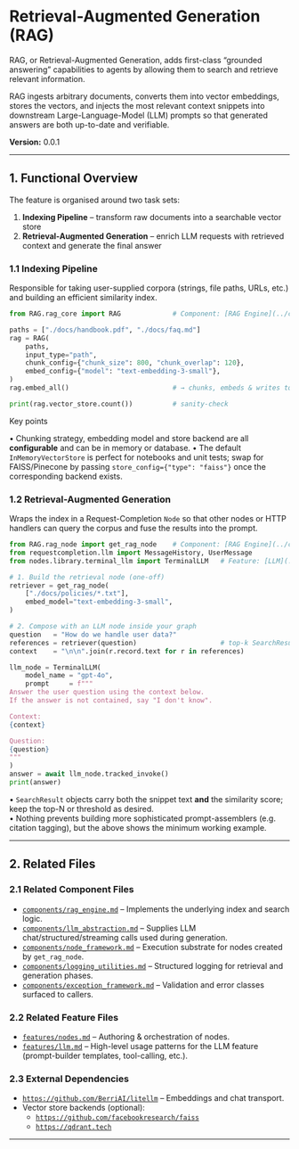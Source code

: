 <!-- Retrieval-Augmented Generation Feature Documentation -->

# Retrieval-Augmented Generation (RAG)

RAG, or Retrieval-Augmented Generation, adds first-class “grounded answering” capabilities to agents by allowing them to search and retrieve relevant information.

RAG ingests arbitrary documents, converts them into vector embeddings, stores the vectors, and injects the most relevant context snippets into downstream Large-Language-Model (LLM) prompts so that generated answers are both up-to-date and verifiable.

**Version:** 0.0.1

---

## 1. Functional Overview

The feature is organised around two task sets:

1. **Indexing Pipeline** – transform raw documents into a searchable vector store
2. **Retrieval-Augmented Generation** – enrich LLM requests with retrieved context and generate the final answer

### 1.1 Indexing Pipeline

Responsible for taking user-supplied corpora (strings, file paths, URLs, etc.) and building an efficient similarity index.

```python
from RAG.rag_core import RAG             # Component: [RAG Engine](../components/rag_engine.md)

paths = ["./docs/handbook.pdf", "./docs/faq.md"]
rag = RAG(
    paths,
    input_type="path",
    chunk_config={"chunk_size": 800, "chunk_overlap": 120},
    embed_config={"model": "text-embedding-3-small"},
)
rag.embed_all()                          # → chunks, embeds & writes to vector store

print(rag.vector_store.count())          # sanity-check
```

Key points

• Chunking strategy, embedding model and store backend are all **configurable** and can be in memory or database.
• The default `InMemoryVectorStore` is perfect for notebooks and unit tests; swap for FAISS/Pinecone by passing `store_config={"type": "faiss"}` once the corresponding backend exists.

### 1.2 Retrieval-Augmented Generation

Wraps the index in a Request-Completion `Node` so that other nodes or HTTP handlers can query the corpus and fuse the results into the prompt.

```python
from RAG.rag_node import get_rag_node    # Component: [RAG Engine](../components/rag_engine.md)
from requestcompletion.llm import MessageHistory, UserMessage
from nodes.library.terminal_llm import TerminalLLM   # Feature: [LLM](../features/llm.md)

# 1. Build the retrieval node (one-off)
retriever = get_rag_node(
    ["./docs/policies/*.txt"],
    embed_model="text-embedding-3-small",
)

# 2. Compose with an LLM node inside your graph
question   = "How do we handle user data?"
references = retriever(question)                     # top-k SearchResult[]
context    = "\n\n".join(r.record.text for r in references)

llm_node = TerminalLLM(
    model_name = "gpt-4o",
    prompt     = f"""
Answer the user question using the context below.
If the answer is not contained, say "I don't know".

Context:
{context}

Question:
{question}
"""
)
answer = await llm_node.tracked_invoke()
print(answer)
```

• `SearchResult` objects carry both the snippet text **and** the similarity score; keep the top-N or threshold as desired.  
• Nothing prevents building more sophisticated prompt-assemblers (e.g. citation tagging), but the above shows the minimum working example.

---

## 2. Related Files

### 2.1 Related Component Files

- [`components/rag_engine.md`](../components/rag_engine.md) – Implements the underlying index and search logic.
- [`components/llm_abstraction.md`](../components/llm_abstraction.md) – Supplies LLM chat/structured/streaming calls used during generation.
- [`components/node_framework.md`](../components/node_framework.md) – Execution substrate for nodes created by `get_rag_node`.
- [`components/logging_utilities.md`](../components/logging_utilities.md) – Structured logging for retrieval and generation phases.
- [`components/exception_framework.md`](../components/exception_framework.md) – Validation and error classes surfaced to callers.

### 2.2 Related Feature Files

- [`features/nodes.md`](../features/nodes.md) – Authoring & orchestration of nodes.
- [`features/llm.md`](../features/llm.md) – High-level usage patterns for the LLM feature (prompt-builder templates, tool-calling, etc.).

### 2.3 External Dependencies

- [`https://github.com/BerriAI/litellm`](https://github.com/BerriAI/litellm) – Embeddings and chat transport.
- Vector store backends (optional):
  - [`https://github.com/facebookresearch/faiss`](https://github.com/facebookresearch/faiss)
  - [`https://qdrant.tech`](https://qdrant.tech)

---
